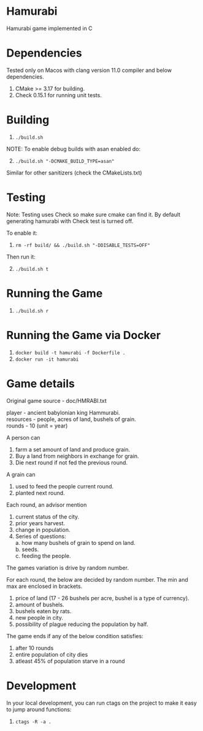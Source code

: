 # Hamurabi
Hamurabi game implemented in C

# Dependencies

Tested only on Macos with clang version 11.0 compiler and below dependencies.

1. CMake >= 3.17 for building.
2. Check 0.15.1 for running unit tests.

# Building

1. `./build.sh`

NOTE: To enable debug builds with asan enabled do:

2. `./build.sh "-DCMAKE_BUILD_TYPE=asan"`

Similar for other sanitizers (check the CMakeLists.txt)

# Testing

Note: Testing uses Check so make sure cmake can find it. By default generating hamurabi with Check test is turned off.

To enable it:

1. `rm -rf build/ && ./build.sh "-DDISABLE_TESTS=OFF"`

Then run it:

2. `./build.sh t`


# Running the Game

1. `./build.sh r`

# Running the Game via Docker

1. `docker build -t hamurabi -f Dockerfile .`
2. `docker run -it hamurabi`

# Game details

Original game source - doc/HMRABI.txt

player - ancient babylonian king Hammurabi.  
resources - people, acres of land, bushels of grain.  
rounds - 10 (unit = year)

A person can 
1. farm a set amount of land and produce grain.
2. Buy a land from neighbors in exchange for grain.
3. Die next round if not fed the previous round.

A grain can 
1. used to feed the people current round.
2. planted next round.

Each round, an advisor mention
1. current status of the city.
2. prior years harvest.
3. change in population.
4. Series of questions:   
    a. how many bushels of grain to spend on land.   
    b. seeds.   
    c. feeding the people.   

The games variation is drive by random number.

For each round, the below are decided by random number. The min and max are enclosed in brackets.

1. price of land (17 - 26 bushels per acre, bushel is a type of currency).
2. amount of bushels.
3. bushels eaten by rats.
4. new people in city.
5. possibility of plague reducing the population by half.

The game ends if any of the below condition satisfies:
1. after 10 rounds
2. entire population of city dies
3. atleast 45% of population starve in a round

# Development
In your local development, you can run ctags on the project to make it easy to jump around functions:

1. `ctags -R -a .`

